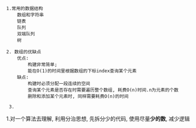 
    1.常用的数据结构
        数组和字符串
        链表
        队列
        双端队列
        树
        
    2. 数组的优缺点
        优点: 
            构建非常简单;
            能在O(1)的时间里根据数组的下标index查询某个元素
        缺点: 
            构建时必须分配一段连续的空间
            查询某个元素是否存在时需要遍历整个数组, 耗费O(n)时间.n为元素的个数
            删除和添加某个元素时, 同样需要耗费O(n)的时间
            
     3. 

   1.对一个算法去理解, 利用分治思想, 先拆分少的代码, 使用尽量**少的数**, 减少逻辑 
    
    
